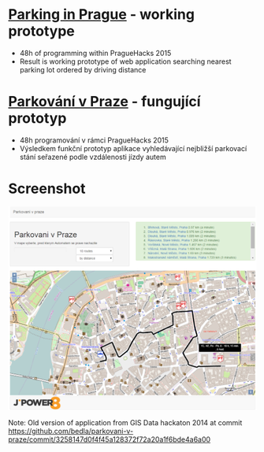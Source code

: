 [Parking in Prague](http://185.8.165.203:8080/parkovani-v-praze/) - working prototype
=================
* 48h of programming within PragueHacks 2015
* Result is working prototype of web application searching nearest parking lot ordered by driving distance

[Parkování v Praze](http://185.8.165.203:8080/parkovani-v-praze/) - fungující prototyp
=================

* 48h programování v rámci PragueHacks 2015
* Výsledkem funkční prototyp aplikace vyhledávající nejbližší parkovací stání seřazené podle vzdálenosti jízdy autem

Screenshot
==========

![](https://raw.githubusercontent.com/bedla/parkovani-v-praze/master/screenshot.png)

Note: Old version of application from GIS Data hackaton 2014 at commit https://github.com/bedla/parkovani-v-praze/commit/3258147d0f4f45a128372f72a20a1f6bde4a6a00
